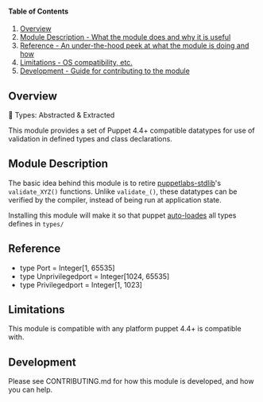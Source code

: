 #### Table of Contents

1. [Overview](#overview)
2. [Module Description - What the module does and why it is useful](#module-description)
5. [Reference - An under-the-hood peek at what the module is doing and how](#reference)
5. [Limitations - OS compatibility, etc.](#limitations)
6. [Development - Guide for contributing to the module](#development)

## Overview

:tea: Types: Abstracted & Extracted

This module provides a set of Puppet 4.4+ compatible datatypes for use of validation in defined types and class declarations.

## Module Description

The basic idea behind this module is to retire [puppetlabs-stdlib](https://forge.puppet.com/puppetlabs/stdlib)'s `validate_XYZ()` functions. Unlike `validate_()`, these datatypes can be verified by the compiler, instead of being run at application state.

Installing this module will make it so that puppet [auto-loades](https://docs.puppet.com/puppet/4.4/reference/release_notes.html#type-aliases) all types defines in `types/`

## Reference

* type Port = Integer[1, 65535]
* type Unprivilegedport = Integer[1024, 65535]
* type Privilegedport = Integer[1, 1023]

## Limitations

This module is compatible with any platform puppet 4.4+ is compatible with.

## Development

Please see CONTRIBUTING.md for how this module is developed, and how you can help.
